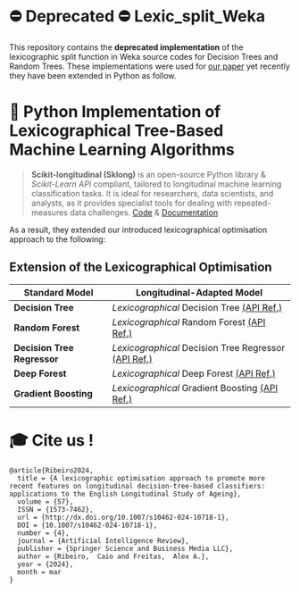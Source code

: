 # ⛔️ Deprecated ⛔️ Lexic_split_Weka
This repository contains the **deprecated implementation** of the lexicographic split function in Weka source codes for Decision Trees and Random Trees. These implementations were used for [our paper](https://link.springer.com/article/10.1007/s10462-024-10718-1) yet recently they have been extended in Python as follow.

# 🐍 Python Implementation of Lexicographical Tree-Based Machine Learning Algorithms

> **Scikit-longitudinal (Sklong)** is an open-source Python library & _Scikit-Learn API_ compliant, tailored to longitudinal machine learning classification tasks. It is ideal for researchers, data scientists, and analysts, as it provides specialist tools for dealing with repeated-measures data challenges. [Code](https://github.com/simonprovost/scikit-longitudinal) & [Documentation](https://simonprovost.github.io/scikit-longitudinal/)

As a result, they extended our introduced lexicographical optimisation approach to the following:

## Extension of the Lexicographical Optimisation

| Standard Model                                | Longitudinal-Adapted Model                         |
|-----------------------------------------------|----------------------------------------------------|
| **Decision Tree**                  | _Lexicographical_ Decision Tree [(API Ref.)](https://simonprovost.github.io/scikit-longitudinal/API/estimators/trees/lexico_decision_tree_classifier/) |
| **Random Forest**                  | _Lexicographical_ Random Forest [(API Ref.)](https://simonprovost.github.io/scikit-longitudinal/API/estimators/ensemble/lexico_random_forest/) |
| **Decision Tree Regressor**        | _Lexicographical_ Decision Tree Regressor  [(API Ref.)](https://simonprovost.github.io/scikit-longitudinal/API/estimators/trees/lexico_decision_tree_regressor/) |
| **Deep Forest**                    | _Lexicographical_ Deep Forest [(API Ref.)](https://simonprovost.github.io/scikit-longitudinal/API/estimators/ensemble/lexico_deep_forest/) |
| **Gradient Boosting**              | _Lexicographical_ Gradient Boosting  [(API Ref.)](https://simonprovost.github.io/scikit-longitudinal/API/estimators/ensemble/lexico_gradient_boosting/) |

# 🎓 Cite us !

```
@article{Ribeiro2024,
  title = {A lexicographic optimisation approach to promote more recent features on longitudinal decision-tree-based classifiers: applications to the English Longitudinal Study of Ageing},
  volume = {57},
  ISSN = {1573-7462},
  url = {http://dx.doi.org/10.1007/s10462-024-10718-1},
  DOI = {10.1007/s10462-024-10718-1},
  number = {4},
  journal = {Artificial Intelligence Review},
  publisher = {Springer Science and Business Media LLC},
  author = {Ribeiro,  Caio and Freitas,  Alex A.},
  year = {2024},
  month = mar 
}
```
